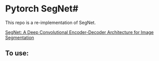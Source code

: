 # Pytorch SegNet#

This repo is a re-implementation of SegNet.

[SegNet: A Deep Convolutional Encoder-Decoder Architecture for Image Segmentation](https://arxiv.org/abs/1511.00561)


## To use:
```

```
